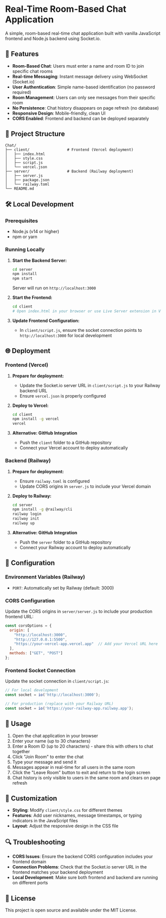 # Real-Time Room-Based Chat Application

A simple, room-based real-time chat application built with vanilla JavaScript frontend and Node.js backend using Socket.io.

## 🚀 Features

- **Room-Based Chat**: Users must enter a name and room ID to join specific chat rooms
- **Real-time Messaging**: Instant message delivery using WebSocket (Socket.io)
- **User Authentication**: Simple name-based identification (no password required)
- **Room Management**: Users can only see messages from their specific room
- **No Persistence**: Chat history disappears on page refresh (no database)
- **Responsive Design**: Mobile-friendly, clean UI
- **CORS Enabled**: Frontend and backend can be deployed separately

## 📁 Project Structure

```
Chat/
├── client/                 # Frontend (Vercel deployment)
│   ├── index.html
│   ├── style.css
│   ├── script.js
│   └── vercel.json
├── server/                 # Backend (Railway deployment)
│   ├── server.js
│   ├── package.json
│   └── railway.toml
└── README.md
```

## 🛠️ Local Development

### Prerequisites
- Node.js (v14 or higher)
- npm or yarn

### Running Locally

1. **Start the Backend Server:**
   ```bash
   cd server
   npm install
   npm start
   ```
   Server will run on `http://localhost:3000`

2. **Start the Frontend:**
   ```bash
   cd client
   # Open index.html in your browser or use Live Server extension in VS Code
   ```

3. **Update Frontend Configuration:**
   - In `client/script.js`, ensure the socket connection points to `http://localhost:3000` for local development

## 🌐 Deployment

### Frontend (Vercel)

1. **Prepare for deployment:**
   - Update the Socket.io server URL in `client/script.js` to your Railway backend URL
   - Ensure `vercel.json` is properly configured

2. **Deploy to Vercel:**
   ```bash
   cd client
   npm install -g vercel
   vercel
   ```

3. **Alternative: GitHub Integration**
   - Push the `client` folder to a GitHub repository
   - Connect your Vercel account to deploy automatically

### Backend (Railway)

1. **Prepare for deployment:**
   - Ensure `railway.toml` is configured
   - Update CORS origins in `server.js` to include your Vercel domain

2. **Deploy to Railway:**
   ```bash
   cd server
   npm install -g @railway/cli
   railway login
   railway init
   railway up
   ```

3. **Alternative: GitHub Integration**
   - Push the `server` folder to a GitHub repository
   - Connect your Railway account to deploy automatically

## 🔧 Configuration

### Environment Variables (Railway)
- `PORT`: Automatically set by Railway (default: 3000)

### CORS Configuration
Update the CORS origins in `server/server.js` to include your production frontend URL:

```javascript
const corsOptions = {
  origin: [
    "http://localhost:3000",
    "http://127.0.0.1:5500",
    "https://your-vercel-app.vercel.app"  // Add your Vercel URL here
  ],
  methods: ["GET", "POST"]
};
```

### Frontend Socket Connection
Update the socket connection in `client/script.js`:

```javascript
// For local development
const socket = io('http://localhost:3000');

// For production (replace with your Railway URL)
const socket = io('https://your-railway-app.railway.app');
```

## 📱 Usage

1. Open the chat application in your browser
2. Enter your name (up to 30 characters)
3. Enter a Room ID (up to 20 characters) - share this with others to chat together
4. Click "Join Room" to enter the chat
5. Type your message and send it
6. Messages appear in real-time for all users in the same room
7. Click the "Leave Room" button to exit and return to the login screen
8. Chat history is only visible to users in the same room and clears on page refresh

## 🎨 Customization

- **Styling**: Modify `client/style.css` for different themes
- **Features**: Add user nicknames, message timestamps, or typing indicators in the JavaScript files
- **Layout**: Adjust the responsive design in the CSS file

## 🔍 Troubleshooting

- **CORS Issues**: Ensure the backend CORS configuration includes your frontend domain
- **Connection Problems**: Check that the Socket.io server URL in the frontend matches your backend deployment
- **Local Development**: Make sure both frontend and backend are running on different ports

## 📄 License

This project is open source and available under the MIT License.
